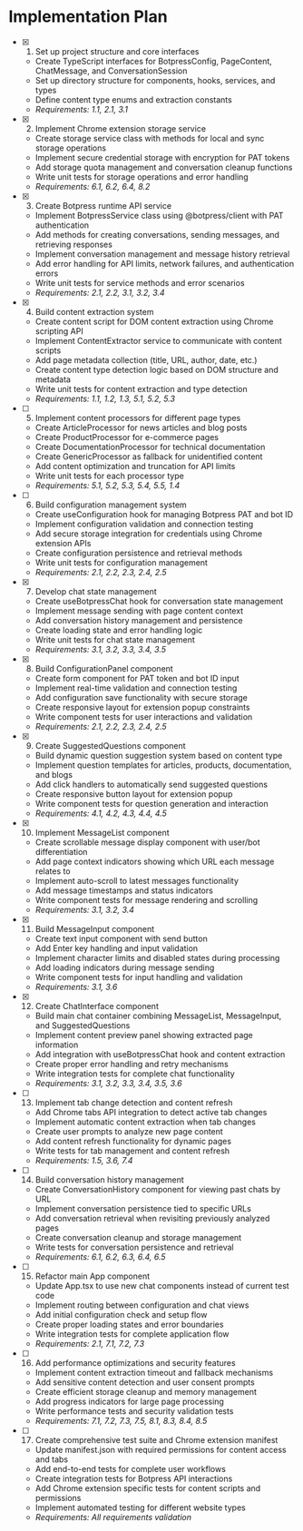 # Implementation Plan

- [x] 1. Set up project structure and core interfaces

  - Create TypeScript interfaces for BotpressConfig, PageContent, ChatMessage, and ConversationSession
  - Set up directory structure for components, hooks, services, and types
  - Define content type enums and extraction constants
  - _Requirements: 1.1, 2.1, 3.1_

- [x] 2. Implement Chrome extension storage service

  - Create storage service class with methods for local and sync storage operations
  - Implement secure credential storage with encryption for PAT tokens
  - Add storage quota management and conversation cleanup functions
  - Write unit tests for storage operations and error handling
  - _Requirements: 6.1, 6.2, 6.4, 8.2_

- [x] 3. Create Botpress runtime API service

  - Implement BotpressService class using @botpress/client with PAT authentication
  - Add methods for creating conversations, sending messages, and retrieving responses
  - Implement conversation management and message history retrieval
  - Add error handling for API limits, network failures, and authentication errors
  - Write unit tests for service methods and error scenarios
  - _Requirements: 2.1, 2.2, 3.1, 3.2, 3.4_

- [x] 4. Build content extraction system

  - Create content script for DOM content extraction using Chrome scripting API
  - Implement ContentExtractor service to communicate with content scripts
  - Add page metadata collection (title, URL, author, date, etc.)
  - Create content type detection logic based on DOM structure and metadata
  - Write unit tests for content extraction and type detection
  - _Requirements: 1.1, 1.2, 1.3, 5.1, 5.2, 5.3_

- [ ] 5. Implement content processors for different page types

  - Create ArticleProcessor for news articles and blog posts
  - Create ProductProcessor for e-commerce pages
  - Create DocumentationProcessor for technical documentation
  - Create GenericProcessor as fallback for unidentified content
  - Add content optimization and truncation for API limits
  - Write unit tests for each processor type
  - _Requirements: 5.1, 5.2, 5.3, 5.4, 5.5, 1.4_

- [ ] 6. Build configuration management system

  - Create useConfiguration hook for managing Botpress PAT and bot ID
  - Implement configuration validation and connection testing
  - Add secure storage integration for credentials using Chrome extension APIs
  - Create configuration persistence and retrieval methods
  - Write unit tests for configuration management
  - _Requirements: 2.1, 2.2, 2.3, 2.4, 2.5_

- [x] 7. Develop chat state management

  - Create useBotpressChat hook for conversation state management
  - Implement message sending with page content context
  - Add conversation history management and persistence
  - Create loading state and error handling logic
  - Write unit tests for chat state management
  - _Requirements: 3.1, 3.2, 3.3, 3.4, 3.5_

- [x] 8. Build ConfigurationPanel component

  - Create form component for PAT token and bot ID input
  - Implement real-time validation and connection testing
  - Add configuration save functionality with secure storage
  - Create responsive layout for extension popup constraints
  - Write component tests for user interactions and validation
  - _Requirements: 2.1, 2.2, 2.3, 2.4, 2.5_

- [x] 9. Create SuggestedQuestions component

  - Build dynamic question suggestion system based on content type
  - Implement question templates for articles, products, documentation, and blogs
  - Add click handlers to automatically send suggested questions
  - Create responsive button layout for extension popup
  - Write component tests for question generation and interaction
  - _Requirements: 4.1, 4.2, 4.3, 4.4, 4.5_

- [x] 10. Implement MessageList component

  - Create scrollable message display component with user/bot differentiation
  - Add page context indicators showing which URL each message relates to
  - Implement auto-scroll to latest messages functionality
  - Add message timestamps and status indicators
  - Write component tests for message rendering and scrolling
  - _Requirements: 3.1, 3.2, 3.4_

- [x] 11. Build MessageInput component

  - Create text input component with send button
  - Add Enter key handling and input validation
  - Implement character limits and disabled states during processing
  - Add loading indicators during message sending
  - Write component tests for input handling and validation
  - _Requirements: 3.1, 3.6_

- [x] 12. Create ChatInterface component

  - Build main chat container combining MessageList, MessageInput, and SuggestedQuestions
  - Implement content preview panel showing extracted page information
  - Add integration with useBotpressChat hook and content extraction
  - Create proper error handling and retry mechanisms
  - Write integration tests for complete chat functionality
  - _Requirements: 3.1, 3.2, 3.3, 3.4, 3.5, 3.6_

- [ ] 13. Implement tab change detection and content refresh

  - Add Chrome tabs API integration to detect active tab changes
  - Implement automatic content extraction when tab changes
  - Create user prompts to analyze new page content
  - Add content refresh functionality for dynamic pages
  - Write tests for tab management and content refresh
  - _Requirements: 1.5, 3.6, 7.4_

- [ ] 14. Build conversation history management

  - Create ConversationHistory component for viewing past chats by URL
  - Implement conversation persistence tied to specific URLs
  - Add conversation retrieval when revisiting previously analyzed pages
  - Create conversation cleanup and storage management
  - Write tests for conversation persistence and retrieval
  - _Requirements: 6.1, 6.2, 6.3, 6.4, 6.5_

- [ ] 15. Refactor main App component

  - Update App.tsx to use new chat components instead of current test code
  - Implement routing between configuration and chat views
  - Add initial configuration check and setup flow
  - Create proper loading states and error boundaries
  - Write integration tests for complete application flow
  - _Requirements: 2.1, 7.1, 7.2, 7.3_

- [ ] 16. Add performance optimizations and security features

  - Implement content extraction timeout and fallback mechanisms
  - Add sensitive content detection and user consent prompts
  - Create efficient storage cleanup and memory management
  - Add progress indicators for large page processing
  - Write performance tests and security validation tests
  - _Requirements: 7.1, 7.2, 7.3, 7.5, 8.1, 8.3, 8.4, 8.5_

- [ ] 17. Create comprehensive test suite and Chrome extension manifest
  - Update manifest.json with required permissions for content access and tabs
  - Add end-to-end tests for complete user workflows
  - Create integration tests for Botpress API interactions
  - Add Chrome extension specific tests for content scripts and permissions
  - Implement automated testing for different website types
  - _Requirements: All requirements validation_
